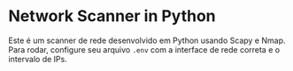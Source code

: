 # Network Scanner in Python

Este é um scanner de rede desenvolvido em Python usando Scapy e Nmap. 
Para rodar, configure seu arquivo `.env` com a interface de rede correta e o intervalo de IPs.


